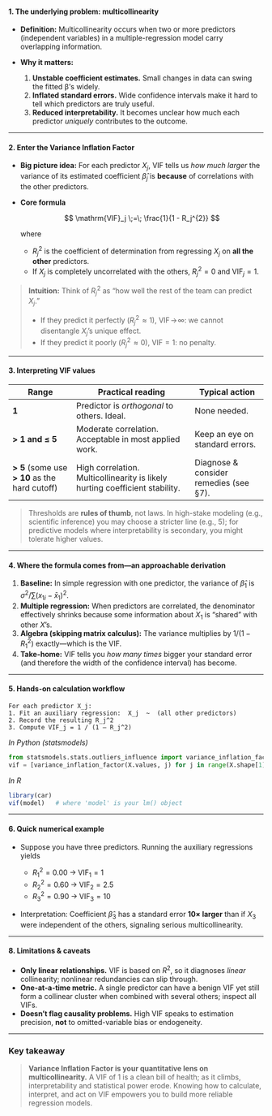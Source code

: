 #### 1. The underlying problem: **multicollinearity**

* **Definition:** Multicollinearity occurs when two or more predictors (independent variables) in a multiple-regression model carry overlapping information.
* **Why it matters:**

  1. **Unstable coefficient estimates.** Small changes in data can swing the fitted β’s widely.
  2. **Inflated standard errors.** Wide confidence intervals make it hard to tell which predictors are truly useful.
  3. **Reduced interpretability.** It becomes unclear how much each predictor *uniquely* contributes to the outcome.

---

#### 2. Enter the **Variance Inflation Factor**

* **Big picture idea:** For each predictor $X_j$, VIF tells us *how much larger* the variance of its estimated coefficient $\hat{\beta}_j$ is **because** of correlations with the other predictors.
* **Core formula**

  $$
  \mathrm{VIF}_j \;=\; \frac{1}{1 - R_j^{2}}
  $$

  where

  * $R_j^{2}$ is the coefficient of determination from regressing $X_j$ on **all the other** predictors.
  * If $X_j$ is completely uncorrelated with the others, $R_j^{2}=0$ and $\mathrm{VIF}_j=1$.

> **Intuition:**
> Think of $R_j^{2}$ as “how well the rest of the team can predict $X_j$.”
>
> * If they predict it perfectly $(R_j^{2}\!\approx 1)$, $\mathrm{VIF}\!\to\!\infty$: we cannot disentangle $X_j$’s unique effect.
> * If they predict it poorly $(R_j^{2}\!\approx 0)$, $\mathrm{VIF}=1$: no penalty.

---

#### 3. Interpreting VIF values

| Range                                          | Practical reading                                                            | Typical action                         |
| ---------------------------------------------- | ---------------------------------------------------------------------------- | -------------------------------------- |
| **1**                                          | Predictor is *orthogonal* to others. Ideal.                                  | None needed.                           |
| **> 1 and ≤ 5**                                | Moderate correlation. Acceptable in most applied work.                       | Keep an eye on standard errors.        |
| **> 5** (some use **> 10** as the hard cutoff) | High correlation. Multicollinearity is likely hurting coefficient stability. | Diagnose & consider remedies (see §7). |

> Thresholds are **rules of thumb**, not laws. In high-stake modeling (e.g., scientific inference) you may choose a stricter line (e.g., 5); for predictive models where interpretability is secondary, you might tolerate higher values.

---

#### 4. Where the formula comes from—an approachable derivation

1. **Baseline:** In simple regression with one predictor, the variance of $\hat{\beta}_1$ is $\sigma^2 / \sum (x_{1i}-\bar{x}_1)^2$.
2. **Multiple regression:** When predictors are correlated, the denominator effectively shrinks because some information about $X_1$ is “shared” with other $X$’s.
3. **Algebra (skipping matrix calculus):** The variance multiplies by $1/(1 - R_1^{2})$ exactly—which is the VIF.
4. **Take-home:** VIF tells you *how many times* bigger your standard error (and therefore the width of the confidence interval) has become.

---

#### 5. Hands-on calculation workflow

```text
For each predictor X_j:
1. Fit an auxiliary regression:  X_j  ~  (all other predictors)
2. Record the resulting R_j^2
3. Compute VIF_j = 1 / (1 – R_j^2)
```

*In Python (statsmodels)*

```python
from statsmodels.stats.outliers_influence import variance_inflation_factor
vif = [variance_inflation_factor(X.values, j) for j in range(X.shape[1])]
```

*In R*

```r
library(car)
vif(model)   # where 'model' is your lm() object
```

---

#### 6. Quick numerical example

* Suppose you have three predictors. Running the auxiliary regressions yields

  * $R_1^{2}=0.00 \;→\; \mathrm{VIF}_1=1$
  * $R_2^{2}=0.60 \;→\; \mathrm{VIF}_2=2.5$
  * $R_3^{2}=0.90 \;→\; \mathrm{VIF}_3=10$
* Interpretation: Coefficient $\hat{\beta}_3$ has a standard error **10× larger** than if $X_3$ were independent of the others, signaling serious multicollinearity.
---

#### 8. Limitations & caveats

* **Only linear relationships.** VIF is based on $R^{2}$, so it diagnoses *linear* collinearity; nonlinear redundancies can slip through.
* **One-at-a-time metric.** A single predictor can have a benign VIF yet still form a collinear cluster when combined with several others; inspect all VIFs.
* **Doesn’t flag causality problems.** High VIF speaks to estimation precision, **not** to omitted-variable bias or endogeneity.

---

### Key takeaway

> **Variance Inflation Factor is your quantitative lens on multicollinearity.**
> A VIF of 1 is a clean bill of health; as it climbs, interpretability and statistical power erode. Knowing how to calculate, interpret, and act on VIF empowers you to build more reliable regression models.
